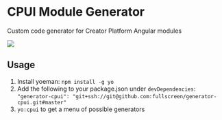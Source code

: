 CPUI Module Generator
=====================

Custom code generator for Creator Platform Angular modules

![](http://i.imgur.com/ga4IKmt.png)

## Usage

1. Install yoeman: `npm install -g yo`
2. Add the following to your package.json under `devDependencies`:  
   `"generator-cpui": "git+ssh://git@github.com:fullscreen/generator-cpui.git#master"`
3. `yo:cpui` to get a menu of possible generators
